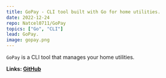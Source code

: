 ```yaml
---
title: GoPay - CLI tool built with Go for home utilities.
date: 2022-12-24
repo: Natcel0711/GoPay
topics: ["Go", "CLI"]
lead: GoPay.
image: gopay.png
---
```


`GoPay` is a CLI tool that manages your home utilities.

**Links: [GitHub](https://github.com/Natcel0711/GoPay)**
